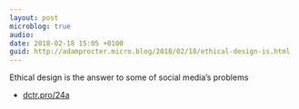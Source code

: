 ```yaml
---
layout: post
microblog: true
audio: 
date: 2018-02-18 15:05 +0100
guid: http://adamprocter.micro.blog/2018/02/18/ethical-design-is.html
---
```

Ethical design is the answer to some of social media’s problems
- [dctr.pro/24a](http://dctr.pro/24a)
